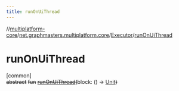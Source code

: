 ```yaml
---
title: runOnUiThread
---
```

//[multiplatform-core](../../../index.html)/[net.graphmasters.multiplatform.core](../index.html)/[Executor](index.html)/[runOnUiThread](run-on-ui-thread.html)



# runOnUiThread



[common]\
~~abstract~~ ~~fun~~ [~~runOnUiThread~~](run-on-ui-thread.html)~~(~~block: () -&gt; [Unit](https://kotlinlang.org/api/latest/jvm/stdlib/kotlin/-unit/index.html)~~)~~





